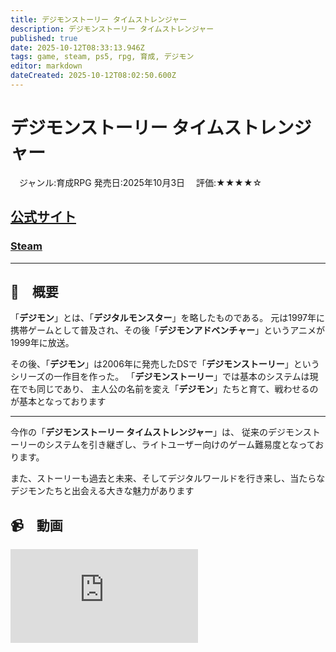 ```yaml
---
title: デジモンストーリー タイムストレンジャー
description: デジモンストーリー タイムストレンジャー
published: true
date: 2025-10-12T08:33:13.946Z
tags: game, steam, ps5, rpg, 育成, デジモン
editor: markdown
dateCreated: 2025-10-12T08:02:50.600Z
---
```


# デジモンストーリー タイムストレンジャー

　ジャンル:育成RPG 発売日:2025年10月3日 　評価:★★★★☆
 
 ## [公式サイト](https://digimonstory-ts.bn-ent.net/)
 ### [Steam](https://store.steampowered.com/app/1984270/_/?l=japanese)
 
---

## 📜　概要
「**デジモン**」とは、「**デジタルモンスター**」を略したものである。
元は1997年に携帯ゲームとして普及され、その後「**デジモンアドベンチャー**」というアニメが1999年に放送。

その後、「**デジモン**」は2006年に発売したDSで「**デジモンストーリー**」というシリーズの一作目を作った。
「**デジモンストーリー**」では基本のシステムは現在でも同じであり、
主人公の名前を変え「**デジモン**」たちと育て、戦わせるのが基本となっております

---
今作の「**デジモンストーリー タイムストレンジャー**」は、
従来のデジモンストーリーのシステムを引き継ぎし、ライトユーザー向けのゲーム難易度となっております。

また、ストーリーも過去と未来、そしてデジタルワールドを行き来し、当たらなデジモンたちと出会える大きな魅力があります

## 📹　動画

<iframe 
        src="https://www.youtube.com/embed/nyExEDtqx64"
        title="デジモンストーリー タイムストレンジャー"
        frameborder="0"
       >
</iframe>






